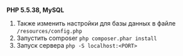 **PHP 5.5.38, MySQL**

1. Также изменить настройки для базы данных в файле `/resources/config.php`
2. Запустить composer `php composer.phar install`
3. Запуск сервера `php -S localhost:<PORT>`


